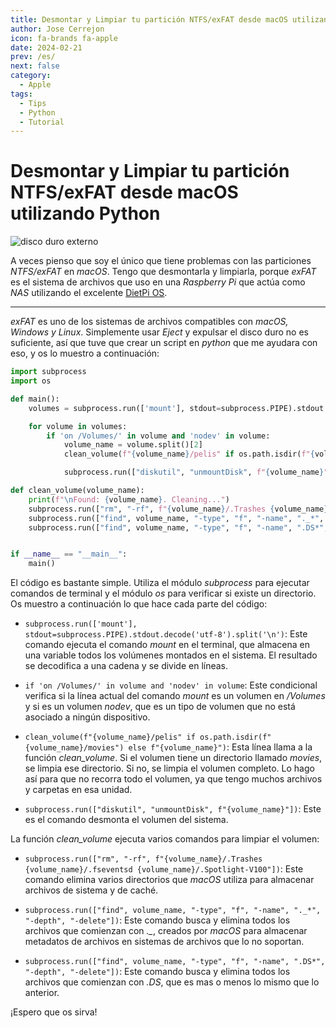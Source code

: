 ```yaml
---
title: Desmontar y Limpiar tu partición NTFS/exFAT desde macOS utilizando Python
author: Jose Cerrejon
icon: fa-brands fa-apple
date: 2024-02-21
prev: /es/
next: false
category:
  - Apple
tags:
  - Tips
  - Python
  - Tutorial
---
```

# Desmontar y Limpiar tu partición NTFS/exFAT desde macOS utilizando Python

![disco duro externo](https://misapuntesde.com/images/2024/02/hard-drive-with-macbook-pro.jpg "Mi disco duro externo con toneladas de 💩.")

A veces pienso que soy el único que tiene problemas con las particiones _NTFS/exFAT_ en _macOS_. Tengo que desmontarla y limpiarla, porque _exFAT_ es el sistema de archivos que uso en una _Raspberry Pi_ que actúa como _NAS_ utilizando el excelente [DietPi OS](https://dietpi.com).

- - -

_exFAT_ es uno de los sistemas de archivos compatibles con _macOS, Windows y Linux_. Simplemente usar _Eject_ y expulsar el disco duro no es suficiente, así que tuve que crear un script en _python_ que me ayudara con eso, y os lo muestro a continuación:

```python
import subprocess
import os

def main():
    volumes = subprocess.run(['mount'], stdout=subprocess.PIPE).stdout.decode('utf-8').split('\n')

    for volume in volumes:
        if 'on /Volumes/' in volume and 'nodev' in volume:
            volume_name = volume.split()[2]
            clean_volume(f"{volume_name}/pelis" if os.path.isdir(f"{volume_name}/movies") else f"{volume_name}")

            subprocess.run(["diskutil", "unmountDisk", f"{volume_name}"])

def clean_volume(volume_name):
    print(f"\nFound: {volume_name}. Cleaning...")
    subprocess.run(["rm", "-rf", f"{volume_name}/.Trashes {volume_name}/.fseventsd {volume_name}/.Spotlight-V100"])
    subprocess.run(["find", volume_name, "-type", "f", "-name", "._*", "-depth", "-delete"])
    subprocess.run(["find", volume_name, "-type", "f", "-name", ".DS*", "-depth", "-delete"])


if __name__ == "__main__":
    main()
```

El código es bastante simple. Utiliza el módulo *subprocess* para ejecutar comandos de terminal y el módulo *os* para verificar si existe un directorio. Os muestro a continuación lo que hace cada parte del código:

* `subprocess.run(['mount'], stdout=subprocess.PIPE).stdout.decode('utf-8').split('\n')`: Este comando ejecuta el comando *mount* en el terminal, que almacena en una variable todos los volúmenes montados en el sistema. El resultado se decodifica a una cadena y se divide en líneas.

* `if 'on /Volumes/' in volume and 'nodev' in volume`: Este condicional verifica si la línea actual del comando *mount* es un volumen en */Volumes* y si es un volumen *nodev*, que es un tipo de volumen que no está asociado a ningún dispositivo.

* `clean_volume(f"{volume_name}/pelis" if os.path.isdir(f"{volume_name}/movies") else f"{volume_name}")`: Esta línea llama a la función *clean_volume*. Si el volumen tiene un directorio llamado *movies*, se limpia ese directorio. Si no, se limpia el volumen completo. Lo hago así para que no recorra todo el volumen, ya que tengo muchos archivos y carpetas en esa unidad.

* `subprocess.run(["diskutil", "unmountDisk", f"{volume_name}"])`: Este es el comando desmonta el volumen del sistema.

La función *clean_volume* ejecuta varios comandos para limpiar el volumen:

* `subprocess.run(["rm", "-rf", f"{volume_name}/.Trashes {volume_name}/.fseventsd {volume_name}/.Spotlight-V100"])`: Este comando elimina varios directorios que *macOS* utiliza para almacenar archivos de sistema y de caché.

* `subprocess.run(["find", volume_name, "-type", "f", "-name", "._*", "-depth", "-delete"])`: Este comando busca y elimina todos los archivos que comienzan con *._*, creados por _macOS_ para almacenar metadatos de archivos en sistemas de archivos que lo no soportan.

* `subprocess.run(["find", volume_name, "-type", "f", "-name", ".DS*", "-depth", "-delete"])`: Este comando busca y elimina todos los archivos que comienzan con *.DS*, que es mas o menos lo mismo que lo anterior.

¡Espero que os sirva!
